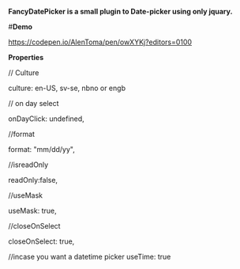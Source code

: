 **FancyDatePicker is a small plugin to Date-picker using only jquary.**

#**Demo**

https://codepen.io/AlenToma/pen/owXYKj?editors=0100

**Properties**
   
// Culture
 
 culture: en-US, sv-se, nbno or engb
 
 // on day select
 
 onDayClick: undefined,
 
 //format
 
   format: "mm/dd/yy",
	 
 //isreadOnly
 
 readOnly:false,
 
 //useMask
 
 useMask: true,
 
 //closeOnSelect
 
 closeOnSelect: true,
 
 //incase you want a datetime picker
 useTime: true
    

